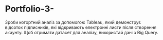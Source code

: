 # Portfolio-3-
Зроби когортний аналіз за допомогою Tableau, який демонструє відсоток підписників, які відкривають електронні листи після створення акаунту. Щоб отримати датасет для аналізу, використай дані з Big Query.
